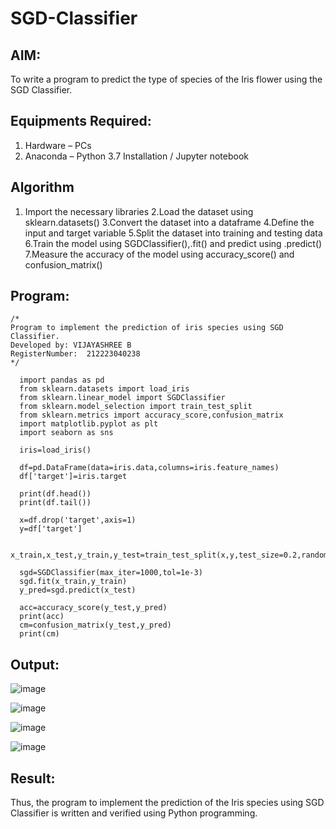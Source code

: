 # SGD-Classifier
## AIM:
To write a program to predict the type of species of the Iris flower using the SGD Classifier.

## Equipments Required:
1. Hardware – PCs
2. Anaconda – Python 3.7 Installation / Jupyter notebook

## Algorithm
1. Import the necessary libraries
2.Load the dataset using sklearn.datasets()
3.Convert the dataset into a dataframe
4.Define the input and target variable
5.Split the dataset into training and testing data
6.Train the model using SGDClassifier(),.fit() and predict using .predict()
7.Measure the accuracy of the model using accuracy_score() and confusion_matrix()


## Program:
```
/*
Program to implement the prediction of iris species using SGD Classifier.
Developed by: VIJAYASHREE B
RegisterNumber:  212223040238
*/
```
      import pandas as pd
      from sklearn.datasets import load_iris
      from sklearn.linear_model import SGDClassifier
      from sklearn.model_selection import train_test_split
      from sklearn.metrics import accuracy_score,confusion_matrix
      import matplotlib.pyplot as plt
      import seaborn as sns
      
      iris=load_iris()
      
      df=pd.DataFrame(data=iris.data,columns=iris.feature_names)
      df['target']=iris.target
      
      print(df.head())
      print(df.tail())
      
      x=df.drop('target',axis=1)
      y=df['target']
      
      x_train,x_test,y_train,y_test=train_test_split(x,y,test_size=0.2,random_state=42)
      
      sgd=SGDClassifier(max_iter=1000,tol=1e-3)
      sgd.fit(x_train,y_train)
      y_pred=sgd.predict(x_test)
      
      acc=accuracy_score(y_test,y_pred)
      print(acc)
      cm=confusion_matrix(y_test,y_pred)
      print(cm)

## Output:

![image](https://github.com/user-attachments/assets/3ba5f613-6226-4c2e-aa00-8107ef46f901)

![image](https://github.com/user-attachments/assets/20e2be96-8e6a-4a1b-bc4e-33cb2e002e20)

![image](https://github.com/user-attachments/assets/8a0496fa-38a7-4ffe-b4bf-72c3b3600518)

![image](https://github.com/user-attachments/assets/8e561c9c-7076-405c-beb4-6908d583366a)

## Result:
Thus, the program to implement the prediction of the Iris species using SGD Classifier is written and verified using Python programming.
